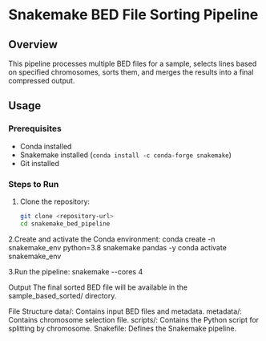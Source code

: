 # Snakemake BED File Sorting Pipeline

## Overview

This pipeline processes multiple BED files for a sample, selects lines based on specified chromosomes, sorts them, and merges the results into a final compressed output.

## Usage

### Prerequisites

- Conda installed
- Snakemake installed (`conda install -c conda-forge snakemake`)
- Git installed

### Steps to Run

1. Clone the repository:
   ```bash
   git clone <repository-url>
   cd snakemake_bed_pipeline
   ```

2.Create and activate the Conda environment:
conda create -n snakemake_env python=3.8 snakemake pandas -y
conda activate snakemake_env

3.Run the pipeline:
snakemake --cores 4

Output
The final sorted BED file will be available in the sample_based_sorted/ directory.

File Structure
data/: Contains input BED files and metadata.
metadata/: Contains chromosome selection file.
scripts/: Contains the Python script for splitting by chromosome.
Snakefile: Defines the Snakemake pipeline.
